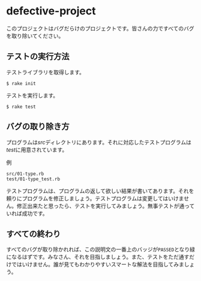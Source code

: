 # defective-project

このプロジェクトはバグだらけのプロジェクトです。皆さんの力ですべてのバグを取り除いてください。

## テストの実行方法

テストライブラリを取得します。

```
$ rake init
```
テストを実行します。

```
$ rake test
```

## バグの取り除き方

プログラムは*src*ディレクトリにあります。それに対応したテストプログラムは*test*に用意されています。

例

```
src/01-type.rb
test/01-type_test.rb
```

テストプログラムは、プログラムの返して欲しい結果が書いてあります。それを頼りにプログラムを修正しましょう。テストプログラムは変更してはいけません。修正出来たと思ったら、テストを実行してみましょう。無事テストが通っていれば成功です。

## すべての終わり

すべてのバグが取り除かれれば、この説明文の一番上のバッジが```PASSED```となり緑になるはずです。みなさん、それを目指しましょう。また、テストをただ通すだけではいけません。誰が見てもわかりやすいスマートな解法を目指してみましょう。


